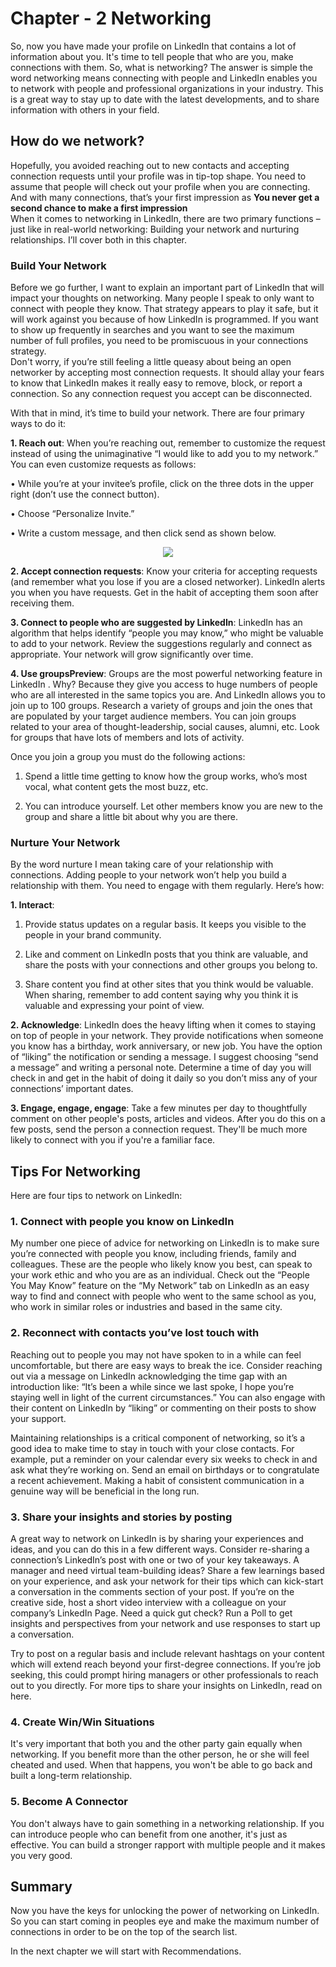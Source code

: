 # Chapter - 2 Networking
So, now you have made your profile on LinkedIn that contains a lot of information about you. It's time to tell people that who are you, make connections with them. So, what is networking? The answer is simple the word networking means connecting with people and LinkedIn enables you to network with people and professional organizations in your industry. This is a great way to stay up to date with the latest developments, and to share information with others in your field. 

## How do we network?
Hopefully, you avoided reaching out to new contacts and accepting connection requests until your profile was in tip-top shape. You need to assume that people will check out your profile when you are connecting. And with many connections, that’s your first impression as **You never get a second chance to make a first impression**\
 When it comes to networking in LinkedIn, there are two primary functions – just like in real-world networking: Building your network and nurturing relationships. I’ll cover both in this chapter.

 ### Build Your Network 
 Before we go further, I want to explain an important part of LinkedIn that will impact your thoughts on networking. Many people I speak to only want to connect with people they know. That strategy appears to play it safe, but it will work against you because of how LinkedIn is programmed. If you want to show up frequently in searches and you want to see the maximum number of full profiles, you need to be promiscuous in your connections strategy.\
   Don't worry, if you’re still feeling a little queasy about being an open networker by accepting most connection requests. It should allay your fears to know that LinkedIn makes it really easy to remove, block, or report a connection. So any connection request you accept can be disconnected.

With that in mind, it’s time to build your network. There are four primary ways to do it:

**1. Reach out**: When you’re reaching out, remember to customize the request instead of using the unimaginative “I would like to add you to my network.” You can even customize requests as follows:

• While you’re at your invitee’s profile, click on the three dots in the upper right (don’t use the connect button).

• Choose “Personalize Invite.”

• Write a custom message, and then click send as shown below.

<p text align="center"><img src="https://mindsetdigital.com/wp-content/uploads/2017/06/example-2.png"></p>

**2. Accept connection requests**: Know your criteria for accepting requests (and remember what you lose if you are a closed networker). LinkedIn alerts you when you have requests. Get in the habit of accepting them soon after receiving them.

**3. Connect to people who are suggested by LinkedIn**: LinkedIn has an algorithm that helps identify “people you may know,” who might be valuable to add to your network. Review the suggestions regularly and connect as appropriate. Your network will grow significantly over time. 

**4. Use groupsPreview**: Groups are the most powerful networking feature in LinkedIn . Why? Because they give you access to huge numbers of people who are all interested in the same topics you are. And LinkedIn allows you to join up to 100 groups. Research a variety of groups and join the ones that are populated by your target audience members. You can join groups related to your area of thought-leadership, social causes, alumni, etc. Look for groups that have lots of members and lots of activity.

Once you join a group you must do the following actions:
1. Spend a little time getting to know how the group works, who’s most vocal, what content gets the most buzz, etc.

2. You can introduce yourself. Let other members know you are new to the group and share a little bit about why you are there.   

### Nurture Your Network
By the word nurture I mean taking care of your relationship with connections. Adding people to your network won’t help you build a relationship with them. You need to engage with them regularly. Here’s how:

**1. Interact**: 
 1. Provide status updates on a regular basis. It keeps you visible to the people in your brand community.

 2. Like and comment on LinkedIn posts that you think are valuable, and share the posts with your connections and other groups you belong to.
 3.  Share content you find at other sites that you think would be valuable. When sharing, remember to add content saying why you think it is valuable and expressing your point of view.

**2. Acknowledge**: LinkedIn does the heavy lifting when it comes to staying on top of people in your network. They provide notifications when someone you know has a birthday, work anniversary, or new job. You have the option of “liking” the notification or sending a message. I suggest choosing “send a message” and writing a personal note. Determine a time of day you will check in and get in the habit of doing it daily so you don’t miss any of your connections’ important dates.

**3. Engage, engage, engage**: Take a few minutes per day to thoughtfully comment on other people's posts, articles and videos. After you do this on a few posts, send the person a connection request. They'll be much more likely to connect with you if you're a familiar face.

## Tips For Networking
Here are four tips to network on LinkedIn:

### 1. Connect with people you know on LinkedIn 

My number one piece of advice for networking on LinkedIn is to make sure you’re connected with people you know, including friends, family and colleagues. These are the people who likely know you best, can speak to your work ethic and who you are as an individual. Check out the “People You May Know” feature on the “My Network” tab on LinkedIn as an easy way to find and connect with people who went to the same school as you, who work in similar roles or industries and based in the same city. 

### 2. Reconnect with contacts you’ve lost touch with

Reaching out to people you may not have spoken to in a while can feel uncomfortable, but there are easy ways to break the ice. Consider reaching out via a message on LinkedIn acknowledging the time gap with an introduction like: “It’s been a while since we last spoke, I hope you’re staying well in light of the current circumstances.” You can also engage with their content on LinkedIn by “liking” or commenting on their posts to show your support.

Maintaining relationships is a critical component of networking, so it’s a good idea to make time to stay in touch with your close contacts. For example, put a reminder on your calendar every six weeks to check in and ask what they’re working on. Send an email on birthdays or to congratulate a recent achievement. Making a habit of consistent communication in a genuine way will be beneficial in the long run.

### 3. Share your insights and stories by posting

A great way to network on LinkedIn is by sharing your experiences and ideas, and you can do this in a few different ways. Consider re-sharing a connection’s LinkedIn’s post with one or two of your key takeaways. A manager and need virtual team-building ideas? Share a few learnings based on your experience, and ask your network for their tips which can kick-start a conversation in the comments section of your post. If you’re on the creative side, host a short video interview with a colleague on your company’s LinkedIn Page. Need a quick gut check? Run a Poll to get insights and perspectives from your network and use responses to start up a conversation. 

Try to post on a regular basis and include relevant hashtags on your content which will extend reach beyond your first-degree connections. If you’re job seeking, this could prompt hiring managers or other professionals to reach out to you directly. For more tips to share your insights on LinkedIn, read on here.

### 4. Create Win/Win Situations
It's very important that both you and the other party gain equally when networking. If you benefit more than the other person, he or she will feel cheated and used. When that happens, you won't be able to go back and built a long-term relationship.
### 5. Become A Connector

You don't always have to gain something in a networking relationship. If you can introduce people who can benefit from one another, it's just as effective. You can build a stronger rapport with multiple people and it makes you very good.

## Summary
Now you have the keys for unlocking the power of networking on LinkedIn. So you can start coming in peoples eye and make the maximum number of connections in order to be on the top of the search list.

In the next chapter we will start with Recommendations.